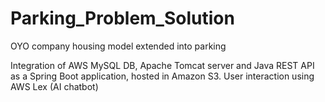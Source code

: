 # Parking_Problem_Solution
OYO company housing model extended into parking 


Integration of AWS MySQL DB,
Apache Tomcat server and Java REST API as a Spring Boot application, hosted in Amazon S3. User interaction using
AWS Lex (AI chatbot)
